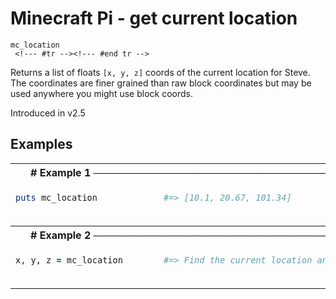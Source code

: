 # Minecraft Pi - get current location

```
mc_location 
 <!--- #tr --><!--- #end tr -->
```


Returns a list of floats `[x, y, z]` coords of the current location for Steve. The coordinates are finer grained than raw block coordinates but may be used anywhere you might use block coords.

Introduced in v2.5

## Examples

<table class="examples">
<tr>
<th colspan="2" class="even head"># Example 1 ──────────────────────────────────────────────────────</th>
</tr>
<tr>
<td class="even">

```ruby
puts mc_location   



```

</td>
<td class="even">

<!--- #tr -->
```ruby
#=> [10.1, 20.67, 101.34]



```
<!--- #end tr -->

</td>
</tr>
<tr>
<th colspan="2" class="odd head"># Example 2 ──────────────────────────────────────────────────────</th>
</tr>
<tr>
<td class="odd">

```ruby
x, y, z = mc_location      



```

</td>
<td class="odd">

<!--- #tr -->
```ruby
#=> Find the current location and store in x, y and z variables.



```
<!--- #end tr -->

</td>
</tr>
</table>

